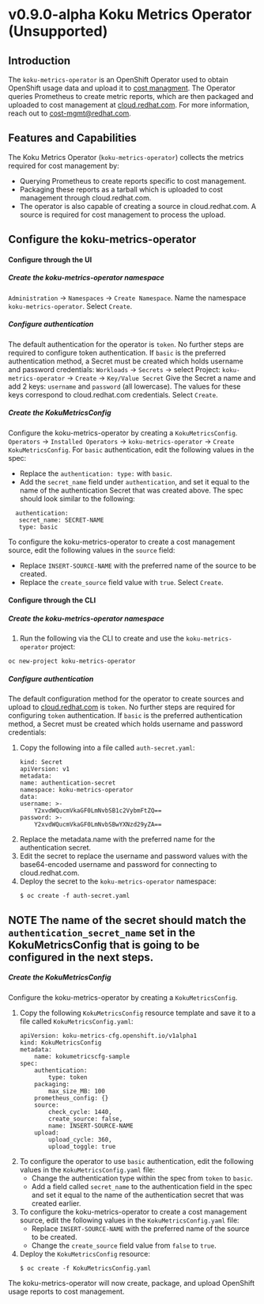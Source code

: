 # v0.9.0-alpha Koku Metrics Operator (Unsupported)
## Introduction
The `koku-metrics-operator` is an OpenShift Operator used to obtain OpenShift usage data and upload it to [cost managment](https://access.redhat.com/documentation/en-us/openshift_container_platform/4.5/html/getting_started_with_cost_management/assembly_introduction_cost_management). The Operator queries Prometheus to create metric reports, which are then packaged and uploaded to cost management at [cloud.redhat.com](https://cloud.redhat.com). For more information, reach out to <cost-mgmt@redhat.com>.
## Features and Capabilities
The Koku Metrics Operator (`koku-metrics-operator`) collects the metrics required for cost management by:
* Querying Prometheus to create reports specific to cost management.
* Packaging these reports as a tarball which is uploaded to cost management through cloud.redhat.com.
* The operator is also capable of creating a source in cloud.redhat.com. A source is required for cost management to process the upload. 
## Configure the koku-metrics-operator
#### Configure through the UI
##### Create the koku-metrics-operator namespace
`Administration` -> `Namespaces` -> `Create Namespace`. 
Name the namespace `koku-metrics-operator`. 
Select `Create`.
##### Configure authentication
The default authentication for the operator is `token`. No further steps are required to configure token authentication. If `basic` is the preferred authentication method, a Secret must be created which holds username and password credentials:
`Workloads` -> `Secrets` -> select Project: `koku-metrics-operator` -> `Create` -> `Key/Value Secret`
Give the Secret a name and add 2 keys: `username` and `password` (all lowercase). The values for these keys correspond to cloud.redhat.com credentials.
Select `Create`.
##### Create the KokuMetricsConfig
Configure the koku-metrics-operator by creating a `KokuMetricsConfig`. 
`Operators` -> `Installed Operators` -> `koku-metrics-operator` -> `Create KokuMetricsConfig`.
For `basic` authentication, edit the following values in the spec:
* Replace the `authentication: type:` with `basic`.
* Add the `secret_name` field under `authentication`, and set it equal to the name of the authentication Secret that was created above. The spec should look similar to the following:
```
  authentication:
   secret_name: SECRET-NAME
   type: basic
```
To configure the koku-metrics-operator to create a cost management source, edit the following values in the `source` field:
* Replace `INSERT-SOURCE-NAME` with the preferred name of the source to be created.
* Replace the `create_source` field value with `true`.
Select `Create`.

#### Configure through the CLI
##### Create the koku-metrics-operator namespace
1. Run the following via the CLI to create and use the `koku-metrics-operator` project:
```
oc new-project koku-metrics-operator
```
##### Configure authentication
The default configuration method for the operator to create sources and upload to [cloud.redhat.com](https://cloud.redhat.com/) is `token`. No further steps are required for configuring `token` authentication. If `basic` is the preferred authentication method, a Secret must be created which holds username and password credentials:
1. Copy the following into a file called `auth-secret.yaml`:
   ```
   kind: Secret
   apiVersion: v1
   metadata:
   name: authentication-secret
   namespace: koku-metrics-operator
   data:
   username: >-
       Y2xvdWQucmVkaGF0LmNvbSB1c2VybmFtZQ==
   password: >-
       Y2xvdWQucmVkaGF0LmNvbSBwYXNzd29yZA==
   ```
2. Replace the metadata.name with the preferred name for the authentication secret.
3. Edit the secret to replace the username and password values with the base64-encoded username and password for connecting to cloud.redhat.com.
4. Deploy the secret to the `koku-metrics-operator` namespace:
   ```
   $ oc create -f auth-secret.yaml
   ```
  
**NOTE**
   The name of the secret should match the `authentication_secret_name` set in the KokuMetricsConfig that is going to be configured in the next steps.
   ---
##### Create the KokuMetricsConfig
Configure the koku-metrics-operator by creating a `KokuMetricsConfig`.
1. Copy the following `KokuMetricsConfig` resource template and save it to a file called `KokuMetricsConfig.yaml`:
   ```
   apiVersion: koku-metrics-cfg.openshift.io/v1alpha1
   kind: KokuMetricsConfig
   metadata:
       name: kokumetricscfg-sample
   spec:
       authentication:
           type: token
       packaging:
           max_size_MB: 100
       prometheus_config: {}
       source:
           check_cycle: 1440,
           create_source: false,
           name: INSERT-SOURCE-NAME
       upload:
           upload_cycle: 360,
           upload_toggle: true
   ```
2. To configure the operator to use `basic` authentication, edit the following values in the `KokuMetricsConfig.yaml` file:
   * Change the authentication type within the spec from `token` to `basic`.
   * Add a field called `secret_name` to the authentication field in the spec and set it equal to the name of the authentication secret that was created earlier.
3. To configure the koku-metrics-operator to create a cost management source, edit the following values in the `KokuMetricsConfig.yaml` file:
   * Replace `INSERT-SOURCE-NAME` with the preferred name of the source to be created.
   * Change the `create_source` field value from `false` to `true`.
3. Deploy the `KokuMetricsConfig` resource:
   ```
   $ oc create -f KokuMetricsConfig.yaml
   ```
The koku-metrics-operator will now create, package, and upload OpenShift usage reports to cost management.

